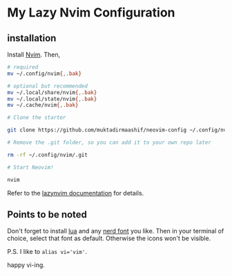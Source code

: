 # My Lazy Nvim Configuration

## installation

Install [Nvim](https://github.com/neovim/neovim/blob/master/INSTALL.md).
Then, 
```bash
# required
mv ~/.config/nvim{,.bak}

# optional but recommended
mv ~/.local/share/nvim{,.bak}
mv ~/.local/state/nvim{,.bak}
mv ~/.cache/nvim{,.bak}

# Clone the starter

git clone https://github.com/muktadirmaashif/neovim-config ~/.config/nvim

# Remove the .git folder, so you can add it to your own repo later

rm -rf ~/.config/nvim/.git

# Start Neovim!

nvim
```

Refer to the [lazynvim documentation](https://lazyvim.github.io/installation) for details. 
## Points to be noted

Don't forget to install [lua](https://www.lua.org/download.html) and any [nerd font](https://www.nerdfonts.com/font-downloads) you like. Then in your terminal of choice, select that font as default. Otherwise the icons won't be visible.


P.S. I like to `alias vi='vim'`. 

happy vi-ing. 


